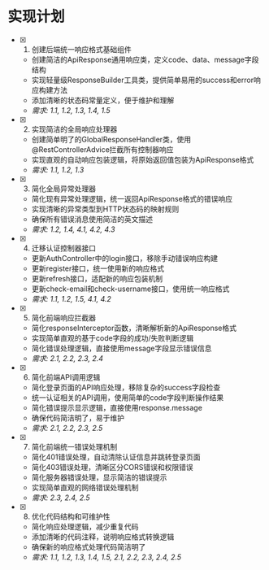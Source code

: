 # 实现计划

- [x] 1. 创建后端统一响应格式基础组件





  - 创建简洁的ApiResponse通用响应类，定义code、data、message字段结构
  - 实现轻量级ResponseBuilder工具类，提供简单易用的success和error响应构建方法
  - 添加清晰的状态码常量定义，便于维护和理解
  - _需求: 1.1, 1.2, 1.3, 1.4, 1.5_

- [x] 2. 实现简洁的全局响应处理器





  - 创建简单明了的GlobalResponseHandler类，使用@RestControllerAdvice拦截所有控制器响应
  - 实现直观的自动响应包装逻辑，将原始返回值包装为ApiResponse格式
  - _需求: 1.1, 1.2, 1.3_

- [x] 3. 简化全局异常处理器






  - 简化现有异常处理逻辑，统一返回ApiResponse格式的错误响应
  - 实现清晰的异常类型到HTTP状态码的映射规则
  - 确保所有错误消息使用简洁的英文描述
  - _需求: 1.2, 1.4, 4.1, 4.2, 4.3_

- [x] 4. 迁移认证控制器接口





  - 更新AuthController中的login接口，移除手动错误响应构建
  - 更新register接口，统一使用新的响应格式
  - 更新refresh接口，适配新的响应包装机制
  - 更新check-email和check-username接口，使用统一响应格式
  - _需求: 1.1, 1.2, 1.5, 4.1, 4.2_

- [x] 5. 简化前端响应拦截器





  - 简化responseInterceptor函数，清晰解析新的ApiResponse格式
  - 实现简单直观的基于code字段的成功/失败判断逻辑
  - 简化错误处理逻辑，直接使用message字段显示错误信息
  - _需求: 2.1, 2.2, 2.3, 2.4_

- [x] 6. 简化前端API调用逻辑





  - 简化登录页面的API响应处理，移除复杂的success字段检查
  - 统一认证相关的API调用，使用简单的code字段判断操作结果
  - 简化错误提示显示逻辑，直接使用response.message
  - 确保代码简洁明了，易于维护
  - _需求: 2.1, 2.2, 2.3, 2.5_

- [x] 7. 简化前端统一错误处理机制






  - 简化401错误处理，自动清除认证信息并跳转登录页面
  - 简化403错误处理，清晰区分CORS错误和权限错误
  - 简化服务器错误处理，显示简洁的错误提示
  - 实现简单直观的网络错误处理机制
  - _需求: 2.3, 2.4, 2.5_

- [x] 8. 优化代码结构和可维护性






  - 简化响应处理逻辑，减少重复代码
  - 添加清晰的代码注释，说明响应格式转换逻辑
  - 确保新的响应格式处理代码简洁明了
  - _需求: 1.1, 1.2, 1.3, 1.4, 1.5, 2.1, 2.2, 2.3, 2.4, 2.5_